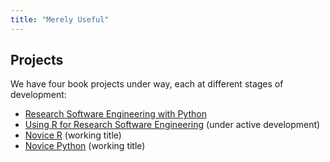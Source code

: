 ```yaml
---
title: "Merely Useful"
---
```


## Projects

We have four book projects under way, each at different stages of development:

- [Research Software Engineering with Python](https://merely-useful.github.io/py-rse/)
- [Using R for Research Software Engineering](https://merely-useful.github.io/r-rse/) (under active development)
- [Novice R](https://merely-useful.github.io/novice-r/) (working title)
- [Novice Python](https://merely-useful.github.io/novice-python/) (working title)

